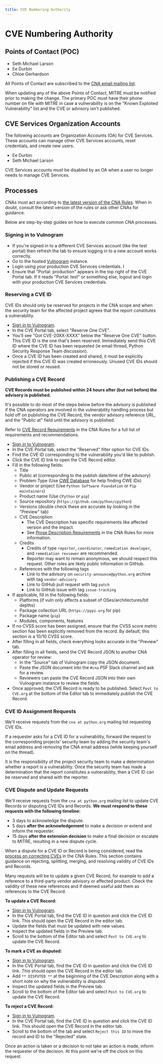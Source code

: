 ```yaml
---
title: CVE Numbering Authority
---
```

# CVE Numbering Authority

## Points of Contact (POC)

- Seth Michael Larson
- Ee Durbin
- Chloe Gerhardson

All Points of Contact are subscribed to the [CNA email mailing list](https://mail.python.org/mailman3/lists/cna.python.org/).

When updating any of the above Points of Contact, MITRE must be notified prior to making the change.
The primary POC must have their phone number on file with MITRE in case a vulnerability is on the
"Known Exploited Vulnerability" list and the CVE or advisory isn't published.

## CVE Services Organization Accounts

The following accounts are Organization Accounts (OA) for CVE Services.
These accounts can manage other CVE Services accounts, reset credentials, and create new users.

- Ee Durbin
- Seth Michael Larson

CVE Services accounts must be disabled by an OA when a user no longer needs to manage CVE Services.

## Processes

CNAs must act according to [the latest version of the CNA Rules](https://www.cve.org/ResourcesSupport/AllResources/CNARules).
When in doubt, consult the latest version of the rules or ask other CNAs for guidance.

Below are step-by-step guides on how to execute common CNA processes.

### Signing in to Vulnogram

* If you're signed in to a different CVE Services account (like the test portal)
  then refresh the tab to ensure logging in to a new account works correctly.
* Go to the hosted [Vulnogram](https://vulnogram.github.io) instance.
* Login using your production CVE Services credentials. I
* Ensure that "Portal: production" appears in the top right of the CVE Portal tab.
  If it reads "Portal: test" or something else, logout and login with your
  production CVE Services credentials.

### Reserving a CVE ID

CVE IDs should only be reserved for projects in the CNA scope and when the security team for the affected project agrees that the report constitutes a vulnerability.

* [Sign in to Vulnogram](#signing-in-to-vulnogram).
* In the CVE Portal tab, select "Reserve One CVE".
* You'll see "Got CVE-20XX-XXXX" below the "Reserve One CVE" button. This CVE ID is the one that's been reserved.
  Immediately send this CVE ID where the CVE ID has been requested (ie email thread, Python Security Response Team discussion).
* Once a CVE ID has been created and shared, it must be explicitly rejected if this CVE ID was created erroneously. Unused CVE IDs should not be stored or reused.

### Publishing a CVE Record

**CVE Records must be published within 24 hours after (but not before) the advisory is published.**

It's possible to do most of the steps below before the advisory is published
if the CNA operators are involved in the vulnerability handling process but hold
off on publishing the CVE Record, the vendor advisory reference URL, and the
"Public at" field until the advisory is published.

Refer to [CVE Record Requirements](https://www.cve.org/ResourcesSupport/AllResources/CNARules#section_8_cve_record_requirements) in the CNA Rules for a full list of requirements and recommendations.

* [Sign in to Vulnogram](#signing-in-to-vulnogram).
* In the CVE Portal tab, select the "Reserved" filter option for CVE IDs.
* Find the CVE ID corresponding to the vulnerability you'd like to publish.
* Click the CVE ID link to open the CVE Record editor.
* Fill in the following fields:
  * Title
  * Public at (corresponding to the publish date/time of the advisory)
  * Problem Type (Use [CWE Database](https://cwe.mitre.org/) for help finding CWE IDs)
  * Vendor or project (Use `Python Software Foundation` or `Pip maintainers`)
  * Product name (Use `CPython` or `pip`)
  * Source repository (`https://github.com/python/cpython`)
  * Versions (double check these are accurate by looking in the "Preview" tab)
  * CVE Description
    * The CVE Description has specific requirements like affected version and the impact.
    * See [Prose Description Requirements](https://www.cve.org/ResourcesSupport/AllResources/CNARules#section_8-2_cve_record_prose_description_requirements) in the CNA Rules for more information.
  * Credits
    * Credits of type `reporter`, `coordinator`, `remediation developer`, and `remediation reviewer` are recommended.
    * Reporter may want to remain anonymous, we should respect this request. Other roles are likely public information in GitHub.
  * References with the following tags
    * Link to the advisory on `security-announce@python.org` archive with tag `vendor-advisory`
    * Link to GitHub pull request with tag `patch`
    * Link to GitHub issue with tag `issue-tracking`
* If applicable, fill in the following fields:
  * Platforms (if vuln only affects a subset of OSes/architectures/bit depths)
  * Package collection URL (`https://pypi.org` for pip)
  * Package name (`pip`)
  * Modules, components, features
* If no CVSS score has been assigned, ensure that the CVSS score metric section has been explicitly removed from the record.
  By default, this section is a 10/10 CVSS score.
* After filling in all fields, check everything looks accurate in the "Preview" tab.
* After filling in all fields, send the CVE Record JSON to another CNA operator for review:
  * In the "Source" tab of Vulnogram copy the JSON document.
  * Paste the JSON document into the `#cna` PSF Slack channel and ask for a review.
  * Reviewers can paste the CVE Record JSON into their own Vulnogram instance to review the fields.
* Once approved, the CVE Record is ready to be published. Select `Post to CVE.org` at the bottom of the Editor tab to immediately publish the CVE Record.

### CVE ID Assignment Requests

We'll receive requests from the `cna at python.org` mailing list requesting CVE IDs.

If a requester asks for a CVE ID for a vulnerability, forward the request to the corresponding projects' security team by adding
the security team's email address and removing the CNA email address (while keeping yourself on the thread).

It is the responsibility of the project security team to make a determination whether a report is a vulnerability.
Once the security team has made a determination that the report constitutes a vulnerability, then a CVE ID can be reserved and shared with the reporter.

### CVE Dispute and Update Requests

We'll receive requests from the `cna at python.org` mailing list to update CVE Records
or disputing CVE IDs and Records. **We must respond to these requests with the following timeline:**

* 3 days to acknowledge the dispute.
* 5 days **after the acknowledgement** to make a decision or extend and inform the requester.
* 15 days **after the extension decision** to make a final decision or escalate to MITRE, resulting in a new dispute cycle.

When a dispute for a CVE ID or Record is being considered, read the
[process on correcting CVEs](https://www.cve.org/ResourcesSupport/AllResources/CNARules#appendix_c_process_to_correct_assignment_issues_update_cve_records)
in the CNA Rules. This section contains guidance on rejecting, splitting, merging,
and resolving validity of CVE IDs and Records.

Many requests will be to update a given CVE Record, for example to add a reference to a third-party
vendor advisory or affected product. Check the validity of these new references and if deemed useful
add them as references to the CVE Record.

**To update a CVE Record:**

* [Sign in to Vulnogram](#signing-in-to-vulnogram).
* In the CVE Portal tab, find the CVE ID in question and click the CVE ID link. This should open the CVE Record in the editor tab.
* Update the fields that must be updated with new values.
* Inspect the updated fields in the Preview tab.
* Scroll to the bottom of the Editor tab and select `Post to CVE.org` to update the CVE Record.

**To mark a CVE as disputed:**

* [Sign in to Vulnogram](#signing-in-to-vulnogram).
* In the CVE Portal tab, find the CVE ID in question and click the CVE ID link. This should open the CVE Record in the editor tab.
* Add `** DISPUTED **` at the beginning of the CVE Description along with a short note on why the vulnerability is disputed.
* Inspect the updated fields in the Preview tab.
* Scroll to the bottom of the Editor tab and select `Post to CVE.org` to update the CVE Record.

**To reject a CVE Record:**

* [Sign in to Vulnogram](#signing-in-to-vulnogram).
* In the CVE Portal tab, find the CVE ID in question and click the CVE ID link. This should open the CVE Record in the editor tab.
* Scroll to the bottom of the tab and select `Reject this ID` to move the record and ID to the "Rejected" state.

Once an action is taken or a decision to not take an action is made, inform the requester of the decision.
At this point we're off the clock on this request.
